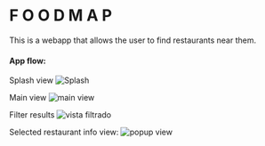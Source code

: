 #  F O O D M A P

This is a webapp that allows the user to find restaurants near them.

#### App flow:

Splash view
![Splash](https://github.com/Mia5391/scl-2018-01-foodmap/blob/master/Mobile/SplashScreen.png?)

Main view
![main view](https://github.com/Mia5391/scl-2018-01-foodmap/blob/master/Mobile/Vista%20principal.png)

Filter results
![vista filtrado](https://github.com/Mia5391/scl-2018-01-foodmap/blob/master/Mobile/Vista%20principal%20-%20filtrado.png)

Selected restaurant info view:
![popup view](https://github.com/Mia5391/scl-2018-01-foodmap/blob/master/Mobile/Vista%20principal%20-%20Pop-Up.png)
